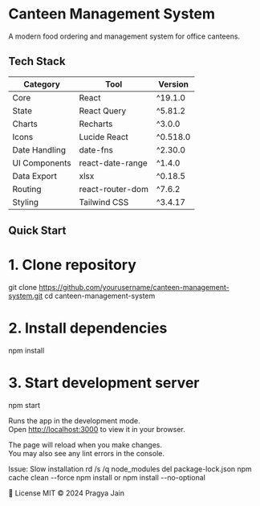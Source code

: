 #  Canteen Management System

A modern food ordering and management system for office canteens.

##  Tech Stack

| Category       | Tool               | Version   |
|----------------|--------------------|-----------|
| Core           | React              | ^19.1.0   |
| State          | React Query        | ^5.81.2   |
| Charts         | Recharts           | ^3.0.0    |
| Icons          | Lucide React       | ^0.518.0  |
| Date Handling  | date-fns           | ^2.30.0   |
| UI Components  | react-date-range   | ^1.4.0    |
| Data Export    | xlsx               | ^0.18.5   |
| Routing        | react-router-dom   | ^7.6.2    |
| Styling        | Tailwind CSS       | ^3.4.17   |

##  Quick Start

# 1. Clone repository
git clone https://github.com/yourusername/canteen-management-system.git
cd canteen-management-system

# 2. Install dependencies
npm install

# 3. Start development server
npm start

Runs the app in the development mode.\
Open [http://localhost:3000](http://localhost:3000) to view it in your browser.

The page will reload when you make changes.\
You may also see any lint errors in the console.

Issue: Slow installation
rd /s /q node_modules
del package-lock.json
npm cache clean --force
npm install
or 
npm install --no-optional


📄 License
MIT © 2024 Pragya Jain


